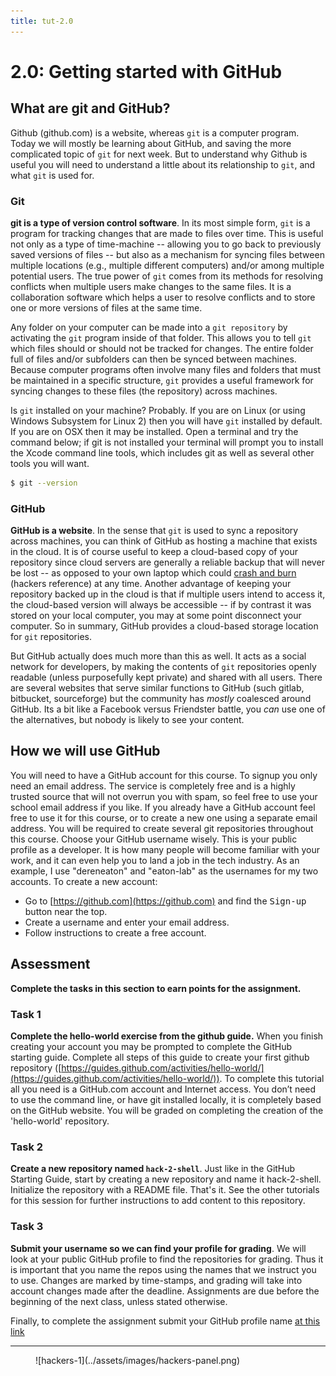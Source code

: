 ```yaml
---
title: tut-2.0
---
```



# 2.0: Getting started with GitHub


## What are git and GitHub?
Github (github.com) is a website, whereas `git` is a computer program.
Today we will mostly be learning about GitHub, and saving the more complicated 
topic of `git` for next week. But to understand why Github is useful 
you will need to understand a little about its relationship to `git`,
and what `git` is used for.


### Git 
**git is a type of version control software**.
In its most simple form, `git` is a program for tracking changes 
that are made to files over time. This is useful not only as a type
of time-machine -- allowing you to go back to previously saved versions
of files -- but also as a mechanism for syncing files between multiple 
locations (e.g., multiple different computers) and/or among multiple 
potential users. The true power of `git` comes from its methods for 
resolving conflicts when multiple users make changes to the same files.
It is a collaboration software which helps a user to resolve conflicts
and to store one or more versions of files at the same time.

Any folder on your computer can be made into a `git repository` 
by activating the `git` program inside of that folder. This allows
you to tell `git` which files should or should not be tracked for
changes. The entire folder full of files and/or subfolders can then
be synced between machines. Because computer programs often involve
many files and folders that must be maintained in a specific structure,
`git` provides a useful framework for syncing changes to these files
(the repository) across machines.


Is `git` installed on your machine? Probably. If you are on Linux 
(or using Windows Subsystem for Linux 2) then you will have `git`
installed by default. If you are on OSX then it may be installed.
Open a terminal and try the command below; if git is not installed 
your terminal will prompt you to install the Xcode command line tools,
which includes git as well as several other tools you will want.

```bash
$ git --version
```

### GitHub
**GitHub is a website**.
In the sense that `git` is used to sync a repository across machines,
you can think of GitHub as hosting a machine that exists in the cloud.
It is of course useful to keep a cloud-based copy of your repository
since cloud servers are generally a reliable backup that will never
be lost -- as opposed to your own laptop which could 
[crash and burn](/assets/images/hackers-4.jpg) 
(hackers reference) at any time. Another advantage of keeping your 
repository backed up in the cloud is that if multiple users intend
to access it, the cloud-based version will always be accessible -- 
if by contrast it was stored on your local computer, you may at some
point disconnect your computer. So in summary, GitHub provides a 
cloud-based storage location for `git` repositories.

But GitHub actually does much more than this as well. It acts as a 
social network for developers, by making the contents of `git` 
repositories openly readable (unless purposefully kept private)
and shared with all users. There are several websites that serve
similar functions to GitHub (such gitlab, bitbucket, sourceforge)
but the community has <i>mostly</i> coalesced around GitHub. Its
a bit like a Facebook versus Friendster battle, you <i>can</i> use one
of the alternatives, but nobody is likely to see your content.


## How we will use GitHub
You will need to have a GitHub account for this course. To signup you only
need an email address. The service is completely free and is a highly 
trusted source that will not overrun you with spam, so feel free to use 
your school email address if you like. If you already have a GitHub account
feel free to use it for this course, or to create a new one using a separate
email address. You will be required to create several git repositories
throughout this course. Choose your GitHub username wisely. This is 
your public profile as a developer. It is how many people will become
familiar with your work, and it can even help you to land a job in 
the tech industry. As an example, I use "dereneaton" and "eaton-lab" 
as the usernames for my two accounts. To create a new account:

- Go to [https://github.com](https://github.com) and find the 
<kbd>Sign-up</kbd> button near the top.
- Create a username and enter your email address. 
- Follow instructions to create a free account.



## Assessment
<div class="alert alert-block alert-success">
	<b>Complete the tasks in this section to earn points for the assignment.</b> 
</div>


### Task 1
**Complete the hello-world exercise from the github guide.**
When you finish creating your account you may be prompted to complete
the GitHub starting guide. Complete all steps of this guide to create your 
first github repository ([https://guides.github.com/activities/hello-world/](https://guides.github.com/activities/hello-world/)). To complete this tutorial all you need is a GitHub.com account 
and Internet access. You don’t need to use the command line, or have git 
installed locally, it is completely based on the GitHub website. You will
be graded on completing the creation of the 'hello-world' repository.

### Task 2
**Create a new repository named `hack-2-shell`**.
Just like in the GitHub Starting Guide, start by creating a new repository
and name it hack-2-shell. Initialize the repository with a README file. 
That's it. See the other tutorials for this session for further instructions
to add content to this repository.


### Task 3
**Submit your username so we can find your profile for grading**.
We will look at your public GitHub profile to find the repositories
for grading. Thus it is important that you name the repos using the 
names that we instruct you to use. Changes are marked by time-stamps, 
and grading will take into account changes made after the deadline.
Assignments are due before the beginning of the next class, unless
stated otherwise.

Finally, to complete the assignment submit your GitHub profile name 
[at this link](https://docs.google.com/forms/d/e/1FAIpQLSepZ_DQJTL7jLUOQcaqjO2G4fvpuWyz3-UozHpWB4JxzAaIHw/viewform?usp=sf_link)


------------------------------------------------------------


<figure markdown="span">
  ![hackers-1](../assets/images/hackers-panel.png)
</figure>





